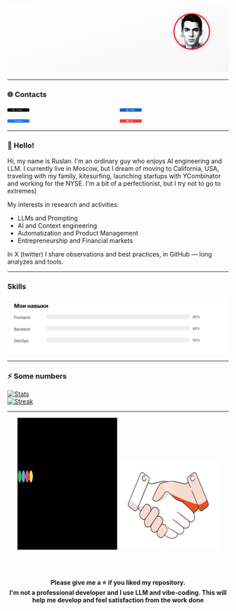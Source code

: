 <!-- Верхний баннер -->
<p align="center">
  <img src="https://raw.githubusercontent.com/ChemObyazan/ChemObyazan/main/assets/header.svg" alt="ChemObyazan — Product Owner" />
</p>

---
### 🌐 Contacts
<div style="display:flex; justify-content:space-between; flex-wrap:wrap; gap:8px;">
  <a href="https://x.com/ChemObyazan?s=09" style="flex:1 1 25%; min-width:200px;">
    <img src="https://raw.githubusercontent.com/ChemObyazan/ChemObyazan/main/assets/btn-x.svg"
         alt="X (Twitter)" style="width:20%; height:auto;">
  </a>
  <a href="https://www.linkedin.com/in/ruslan-beskorovayniy-9228a7384" style="flex:1 1 25%; min-width:200px;">
    <img src="https://raw.githubusercontent.com/ChemObyazan/ChemObyazan/main/assets/btn-linkedin.svg"
         alt="LinkedIn" style="width:20%; height:auto;">
  </a>
  <a href="https://www.facebook.com/share/1GEt8oeTia/" style="flex:1 1 25%; min-width:200px;">
    <img src="https://raw.githubusercontent.com/ChemObyazan/ChemObyazan/main/assets/btn-facebook.svg"
         alt="Facebook" style="width:20%; height:auto;">
  </a>
  <a href="mailto:your.name@gmail.com" style="flex:1 1 25%; min-width:200px;">
    <img src="https://raw.githubusercontent.com/ChemObyazan/ChemObyazan/main/assets/btn-gmail.svg"
         alt="Gmail" style="width:20%; height:auto;">
  </a>
</div>

---
### 👋 Hello!
Hi, my name is Ruslan. I'm an ordinary guy who enjoys AI engineering and LLM. I currently live in Moscow, but I dream of moving to California, USA, traveling with my family, kitesurfing, launching startups with YCombinator and working for the NYSE. I'm a bit of a perfectionist, but I try not to go to extremes)

My interests in research and activities:
- LLMs and Prompting
- AI and Context engineering
- Automatization and Product Management
- Entrepreneurship and Financial markets

In X (twitter) I share observations and best practices, in GitHub — long analyzes and tools.


---
### Skills
![Навыки](https://raw.githubusercontent.com/ChemObyazan/ChemObyazan/main/assets/skills-bars.svg)


---
### ⚡ Some numbers
<p align="left">
  <a href="https://github-readme-stats.vercel.app/api?username=ChemObyazan&show_icons=true&hide_title=true&include_all_commits=true&count_private=true">
    <img src="https://github-readme-stats.vercel.app/api?username=ChemObyazan&show_icons=true&hide_title=true&include_all_commits=true&count_private=true" alt="Stats" />
  </a>
  <br/>
  <a href="https://streak-stats.demolab.com?user=ChemObyazan">
    <img src="https://streak-stats.demolab.com?user=ChemObyazan" alt="Streak" />
  </a>
</p>

---
<p align="center">
  <img src="./assets/github-star-extended.svg" height="300" width="45%" style="display:inline-block;"/>
  <img src="./assets/handshake-shake-blend-strong.svg" height="200" width="45%" style="display:inline-block;"/>
</p>

<br>
<br>
<p align="center">
  <b>Please give me a ⭐ if you liked my repository.<br/>
  I'm not a professional developer and I use LLM and vibe-coding. This will help me develop and feel satisfaction from the work done</b>
</p>
